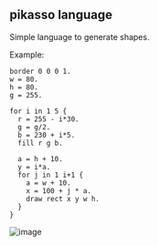 ## pikasso language

Simple language to generate shapes.

Example:
```
border 0 0 0 1.
w = 80.
h = 80.
g = 255.

for i in 1 5 {
  r = 255 - i*30.
  g = g/2.
  b = 230 + i*5.
  fill r g b.
  
  a = h + 10.
  y = i*a.
  for j in 1 i+1 {
    a = w + 10.
    x = 100 + j * a.
    draw rect x y w h.
  }
}
```

![image](https://user-images.githubusercontent.com/56412617/150968726-ea648da5-0283-4668-a916-53d5b92c297b.png)

